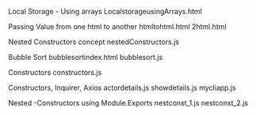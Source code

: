 Local Storage - Using arrays
    LocalstorageusingArrays.html

Passing Value from one html to another
    htmltohtml.html
    2html.html

Nested Constructors concept
     nestedConstructors.js

Bubble Sort
    bubblesortindex.html
    bubblesort.js

Constructors
     constructors.js


Constructors, Inquirer, Axios
    actordetails.js
    showdetails.js
    mycliapp.js

Nested -Constructors using Module.Exports
     nestconst_1.js
     nestconst_2.js
     
